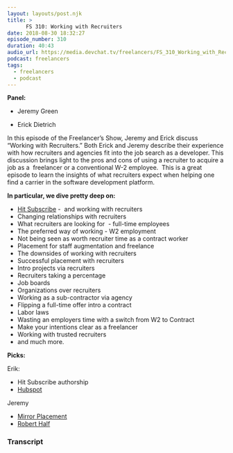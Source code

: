 ```yaml
---
layout: layouts/post.njk
title: >
      FS 310: Working with Recruiters
date: 2018-08-30 18:32:27
episode_number: 310
duration: 40:43
audio_url: https://media.devchat.tv/freelancers/FS_310_Working_with_Recruiters.mp3
podcast: freelancers
tags: 
  - freelancers
  - podcast
---
```


 **Panel:**

- Jeremy Green 

- Erick Dietrich 

In this episode of the Freelancer’s Show, Jeremy and Erick discuss “Working with Recruiters.” Both Erick and Jeremy describe their experience with how recruiters and agencies fit into the job search as a developer. This discussion brings light to the pros and cons of using a recruiter to acquire a job as a&nbsp; freelancer or a conventional&nbsp;W-2 employee.&nbsp; This is a great episode to learn the insights of what recruiters expect when helping one find a carrier in the software development platform.

**In particular, we dive pretty deep on:**

- [Hit Subscribe](https://www.hitsubscribe.com) -&nbsp; and working with recruiters&nbsp;
- Changing relationships with recruiters 
- What recruiters are looking for&nbsp; - full-time employees
- The preferred way of working - W2 employment 
- Not being seen as worth recruiter time as a contract worker
- Placement for staff augmentation and freelance
- The downsides of working with recruiters 
- Successful placement with recruiters 
- Intro projects via recruiters 
- Recruiters taking a percentage 
- Job boards
- Organizations over recruiters 
- Working as a sub-contractor via agency 
- Flipping a full-time offer intro a contract
- Labor laws 
- Wasting an employers time with a switch from W2 to Contract
- Make your intentions clear as a freelancer 
- Working with trusted recruiters 
- and much more.

**Picks:**

Erik:

- Hit Subscribe authorship
- [Hubspot](https://www.hubspot.com/products/crm)

Jeremy

- [Mirror Placement](https://www.mirrorplacement.com/)
- [Robert Half](https://www.roberthalf.com/)


### Transcript


